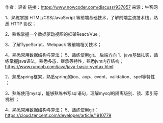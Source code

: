 作者：轻雀
链接：https://www.nowcoder.com/discuss/937857
来源：牛客网

1、熟练掌握 HTML/CSS/JavaScript 等前端基础技术，了解前端主流技术栈，熟悉 HTTP 协议；

2、熟练掌握一个数据驱动视图的框架React/Vue；

3、了解TypeScript、Webpack 等前端相关技术；

4、熟悉常用数据结构与算法；
5、熟练使用git。
后端方向
1、java基础扎实，熟练掌握java语法，熟悉多态、继承等特性，熟悉jvm内存结构；https://www.runoob.com/java/java-basic-syntax.html

2、熟悉spring框架，熟悉spring的ioc、aop、event、validation、spel等特性 ；

3、熟练使用mysql，能够熟练书写sql语句，理解mysql的隔离级别、锁、索引等机制 ；

4、熟悉常用数据结构与算法；
5、熟练使用git：https://cloud.tencent.com/developer/article/1910779
